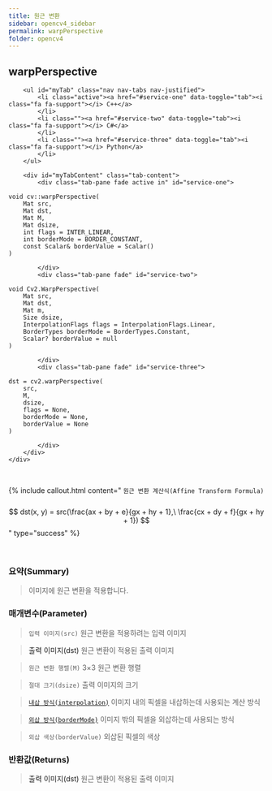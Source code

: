```yaml
---
title: 원근 변환
sidebar: opencv4_sidebar
permalink: warpPerspective
folder: opencv4
---
```


<div class="row">
    <div class="col-lg-12">
        <h2 class="page-header">warpPerspective</h2>
    </div>
    <div class="col-lg-12">

        <ul id="myTab" class="nav nav-tabs nav-justified">
            <li class="active"><a href="#service-one" data-toggle="tab"><i class="fa fa-support"></i> C++</a>
            </li>
            <li class=""><a href="#service-two" data-toggle="tab"><i class="fa fa-support"></i> C#</a>
            </li>
            <li class=""><a href="#service-three" data-toggle="tab"><i class="fa fa-support"></i> Python</a>
            </li>
        </ul>

        <div id="myTabContent" class="tab-content">
            <div class="tab-pane fade active in" id="service-one">
<pre class="prettyprint"><code class="language-cpp">void cv::warpPerspective(
    Mat src,
    Mat dst,
    Mat M,
    Mat dsize,
    int flags = INTER_LINEAR,
    int borderMode = BORDER_CONSTANT,
    const Scalar& borderValue = Scalar() 
)</code></pre>
            </div>
            <div class="tab-pane fade" id="service-two">
<pre class="prettyprint"><code class="language-cs">void Cv2.WarpPerspective(
    Mat src,
    Mat dst,
    Mat m,
    Size dsize,
    InterpolationFlags flags = InterpolationFlags.Linear,
    BorderTypes borderMode = BorderTypes.Constant,
    Scalar? borderValue = null
)</code></pre>
            </div>
            <div class="tab-pane fade" id="service-three">
<pre class="prettyprint"><code class="language-py">dst = cv2.warpPerspective(
    src,
    M,
    dsize,
    flags = None,
    borderMode = None,
    borderValue = None
)</code></pre>
            </div>
        </div>
    </div>
</div>

<br>

{% include callout.html content="
`원근 변환 계산식(Affine Transform Formula)`
<br><br>
$$ dst(x, y) = src(\frac{ax + by + e}{gx + hy + 1},\ \frac{cx + dy + f}{gx + hy + 1}) $$
" type="success" %}

<br>

### 요약(Summary)

> 이미지에 원근 변환을 적용합니다.

### 매개변수(Parameter)

> `입력 이미지(src)` 원근 변환을 적용하려는 입력 이미지

> <a data-toggle="tooltip" data-original-title="{{site.data.glossary.only_C_CS}}">출력 이미지(dst)</a> 원근 변환이 적용된 출력 이미지

> `원근 변환 행렬(M)` 3×3 원근 변환 행렬

> `절대 크기(dsize)` 출력 이미지의 크기

> [`내삽 방식(interpolation)`](InterpolationFlags) 이미지 내의 픽셀을 내삽하는데 사용되는 계산 방식

> [`외삽 방식(borderMode)`](BorderTypes) 이미지 밖의 픽셀을 외삽하는데 사용되는 방식

> `외삽 색상(borderValue)` 외삽된 픽셀의 색상

### 반환값(Returns)

> <a data-toggle="tooltip" data-original-title="{{site.data.glossary.only_Python}}">출력 이미지(dst)</a> 원근 변환이 적용된 출력 이미지

